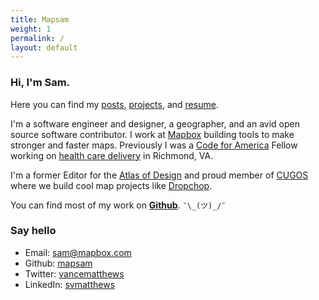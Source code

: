 ```yaml
---
title: Mapsam
weight: 1
permalink: /
layout: default
---
```


### Hi, I'm **Sam**.

Here you can find my [posts](/posts), [projects](/projects), and [resume](/resume).

I'm a software engineer and designer, a geographer, and an avid open source software contributor. I work at [Mapbox](https://mapbox.com) building tools to make stronger and faster maps. Previously I was a [Code for America](http://codeforamerica.org) Fellow working on [health care delivery](http://rva.codeforamerica.org/end-of-year-report/) in Richmond, VA.

I'm a former Editor for the [Atlas of Design](http://atlasofdesign.org) and proud member of [CUGOS](http://cugos.org) where we build cool map projects like [Dropchop](https://github.com/cugos/dropchop). 

You can find most of my work on **[Github](http://github.com/mapsam)**. `¯\_(ツ)_/¯`

### Say hello

* Email: [sam@mapbox.com](sam@mapbox.com)
* Github: [mapsam](http://github.com/mapsam)
* Twitter: [vancematthews](http://twitter.com/vancematthews)
* LinkedIn: [svmatthews](https://www.linkedin.com/in/svmatthews)

